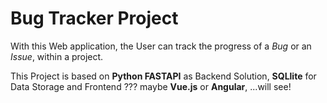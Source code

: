 # Bug Tracker Project #

With this Web application, the User can track the progress of a *Bug* or an *Issue*, within a project.

This Project is based on **Python FASTAPI** as Backend Solution, **SQLlite** for Data Storage and Frontend ??? maybe **Vue.js** or **Angular**,  ...will see!
